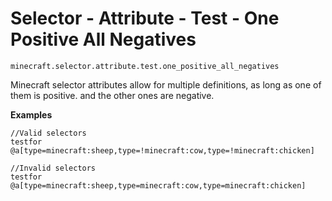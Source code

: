 # Selector - Attribute - Test - One Positive All Negatives

`minecraft.selector.attribute.test.one_positive_all_negatives`

Minecraft selector attributes allow for multiple definitions, as long as one of them is positive. and the other ones are negative.

**Examples**
```mcfunction
//Valid selectors
testfor @a[type=minecraft:sheep,type=!minecraft:cow,type=!minecraft:chicken]

//Invalid selectors
testfor @a[type=minecraft:sheep,type=minecraft:cow,type=minecraft:chicken]
```